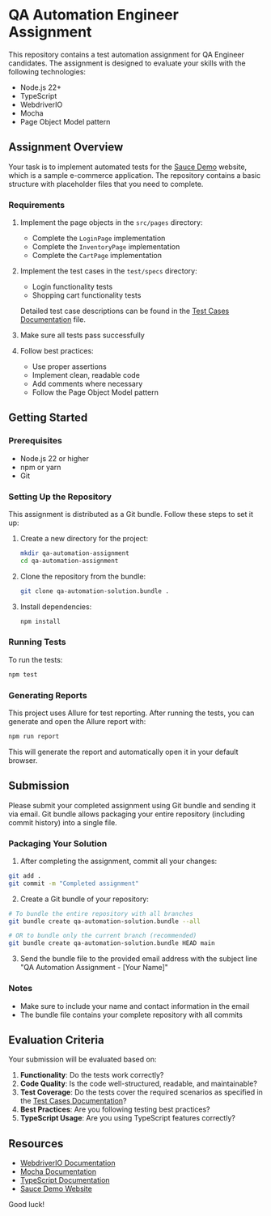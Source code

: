 # QA Automation Engineer Assignment

This repository contains a test automation assignment for QA Engineer candidates. The assignment is designed to evaluate your skills with the following technologies:

- Node.js 22+
- TypeScript
- WebdriverIO
- Mocha
- Page Object Model pattern

## Assignment Overview

Your task is to implement automated tests for the [Sauce Demo](https://www.saucedemo.com/) website, which is a sample e-commerce application. The repository contains a basic structure with placeholder files that you need to complete.

### Requirements

1. Implement the page objects in the `src/pages` directory:
   - Complete the `LoginPage` implementation
   - Complete the `InventoryPage` implementation
   - Complete the `CartPage` implementation

2. Implement the test cases in the `test/specs` directory:
   - Login functionality tests
   - Shopping cart functionality tests

   Detailed test case descriptions can be found in the [Test Cases Documentation](./doc/test-cases.md) file.

3. Make sure all tests pass successfully

4. Follow best practices:
   - Use proper assertions
   - Implement clean, readable code
   - Add comments where necessary
   - Follow the Page Object Model pattern

## Getting Started

### Prerequisites

- Node.js 22 or higher
- npm or yarn
- Git

### Setting Up the Repository

This assignment is distributed as a Git bundle. Follow these steps to set it up:

1. Create a new directory for the project:

   ```bash
   mkdir qa-automation-assignment
   cd qa-automation-assignment
   ```

2. Clone the repository from the bundle:

   ```bash
   git clone qa-automation-solution.bundle .
   ```

3. Install dependencies:
   ```bash
   npm install
   ```

### Running Tests

To run the tests:

```bash
npm test
```

### Generating Reports

This project uses Allure for test reporting. After running the tests, you can generate and open the Allure report with:

```bash
npm run report
```

This will generate the report and automatically open it in your default browser.

## Submission

Please submit your completed assignment using Git bundle and sending it via email. Git bundle allows packaging your entire repository (including commit history) into a single file.

### Packaging Your Solution

1. After completing the assignment, commit all your changes:

```bash
git add .
git commit -m "Completed assignment"
```

2. Create a Git bundle of your repository:

```bash
# To bundle the entire repository with all branches
git bundle create qa-automation-solution.bundle --all

# OR to bundle only the current branch (recommended)
git bundle create qa-automation-solution.bundle HEAD main
```

3. Send the bundle file to the provided email address with the subject line "QA Automation Assignment - [Your Name]"

### Notes

- Make sure to include your name and contact information in the email
- The bundle file contains your complete repository with all commits

## Evaluation Criteria

Your submission will be evaluated based on:

1. **Functionality**: Do the tests work correctly?
2. **Code Quality**: Is the code well-structured, readable, and maintainable?
3. **Test Coverage**: Do the tests cover the required scenarios as specified in the [Test Cases Documentation](./doc/test-cases.md)?
4. **Best Practices**: Are you following testing best practices?
5. **TypeScript Usage**: Are you using TypeScript features correctly?

## Resources

- [WebdriverIO Documentation](https://webdriver.io/docs/gettingstarted)
- [Mocha Documentation](https://mochajs.org/)
- [TypeScript Documentation](https://www.typescriptlang.org/docs/)
- [Sauce Demo Website](https://www.saucedemo.com/)

Good luck!
